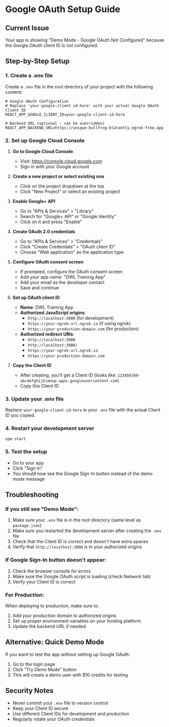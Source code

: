 # Google OAuth Setup Guide

## Current Issue
Your app is showing "Demo Mode - Google OAuth Not Configured" because the Google OAuth client ID is not configured.

## Step-by-Step Setup

### 1. Create a .env file
Create a `.env` file in the root directory of your project with the following content:

```env
# Google OAuth Configuration
# Replace 'your-google-client-id-here' with your actual Google OAuth Client ID
REACT_APP_GOOGLE_CLIENT_ID=your-google-client-id-here

# Backend URL (optional - can be overridden)
REACT_APP_BACKEND_URL=https://unique-bullfrog-blatantly.ngrok-free.app
```

### 2. Set up Google Cloud Console

1. **Go to Google Cloud Console**
   - Visit: https://console.cloud.google.com
   - Sign in with your Google account

2. **Create a new project or select existing one**
   - Click on the project dropdown at the top
   - Click "New Project" or select an existing project

3. **Enable Google+ API**
   - Go to "APIs & Services" > "Library"
   - Search for "Google+ API" or "Google Identity"
   - Click on it and press "Enable"

4. **Create OAuth 2.0 credentials**
   - Go to "APIs & Services" > "Credentials"
   - Click "Create Credentials" > "OAuth client ID"
   - Choose "Web application" as the application type

5. **Configure OAuth consent screen**
   - If prompted, configure the OAuth consent screen
   - Add your app name: "DWL Training App"
   - Add your email as the developer contact
   - Save and continue

6. **Set up OAuth client ID**
   - **Name**: DWL Training App
   - **Authorized JavaScript origins**:
     - `http://localhost:3000` (for development)
     - `https://your-ngrok-url.ngrok.io` (if using ngrok)
     - `https://your-production-domain.com` (for production)
   - **Authorized redirect URIs**:
     - `http://localhost:3000`
     - `http://localhost:3000/`
     - `https://your-ngrok-url.ngrok.io`
     - `https://your-production-domain.com`

7. **Copy the Client ID**
   - After creating, you'll get a Client ID (looks like: `123456789-abcdefghijklmnop.apps.googleusercontent.com`)
   - Copy this Client ID

### 3. Update your .env file
Replace `your-google-client-id-here` in your `.env` file with the actual Client ID you copied.

### 4. Restart your development server
```bash
npm start
```

### 5. Test the setup
- Go to your app
- Click "Sign In"
- You should now see the Google Sign-In button instead of the demo mode message

## Troubleshooting

### If you still see "Demo Mode":
1. Make sure your `.env` file is in the root directory (same level as `package.json`)
2. Make sure you restarted the development server after creating the `.env` file
3. Check that the Client ID is correct and doesn't have extra spaces
4. Verify that `http://localhost:3000` is in your authorized origins

### If Google Sign-In button doesn't appear:
1. Check the browser console for errors
2. Make sure the Google OAuth script is loading (check Network tab)
3. Verify your Client ID is correct

### For Production:
When deploying to production, make sure to:
1. Add your production domain to authorized origins
2. Set up proper environment variables on your hosting platform
3. Update the backend URL if needed

## Alternative: Quick Demo Mode
If you want to test the app without setting up Google OAuth:
1. Go to the login page
2. Click "Try Demo Mode" button
3. This will create a demo user with $10 credits for testing

## Security Notes
- Never commit your `.env` file to version control
- Keep your Client ID secure
- Use different Client IDs for development and production
- Regularly rotate your OAuth credentials 